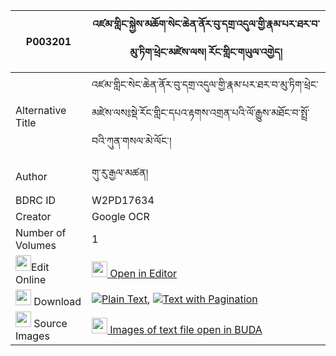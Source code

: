 |P003201|འཛམ་གླིང་སྐྱེས་མཆོག་སེང་ཆེན་ནོར་བུ་དགྲ་འདུལ་གྱི་རྣམ་པར་ཐར་བ་མུ་ཏིག་ཕྲེང་མཛེས་ལས། རོང་གླིང་གཡུལ་འགྱེད། 
| --- | --- 
|Alternative Title |འཛམ་གླིང་སེང་ཆེན་ནོར་བུ་དགྲ་འདུལ་གྱི་རྣམ་པར་ཐར་བ་མུ་ཏིག་ཕྲེང་མཛེས་ལས༔སྡེ་རོང་གླིང་དཔའ་རྟགས་འགྲན་པའི་ལོ་རྒྱུས་མཐོང་བ་སྤྲོ་བའི་ཀུན་གསལ་མེ་ལོང་།
|Author| གུ་རུ་རྒྱལ་མཚན།
|BDRC ID | W2PD17634
|Creator | Google OCR
|Number of Volumes| 1
|<img width="25" src="https://img.icons8.com/color/25/000000/edit-property.png">Edit Online| [<img width="25" src="https://avatars.githubusercontent.com/u/45091458?s=200&v=4"> Open in Editor](http://editor.openpecha.org/P003201)
|<img width="25" src="https://img.icons8.com/fluent/48/000000/download-2.png"/>  Download | [![](https://img.icons8.com/color/20/000000/txt.png)Plain Text](https://github.com/Openpecha/P003201/releases/download/v2/dzamling_kyechok_seng_chen_nor_plain_P003201.zip), [![](https://img.icons8.com/color/20/000000/txt.png)Text with Pagination](https://github.com/Openpecha/P003201/releases/download/v2/dzamling_kyechok_seng_chen_nor_pages_P003201.zip)
|<img width="25" src="https://img.icons8.com/plasticine/100/000000/pictures-folder.png"/>  Source Images | [<img width="25" src="https://library.bdrc.io/icons/BUDA-small.svg"> Images of text file open in BUDA](https://library.bdrc.io/show/bdr:W2PD17634)